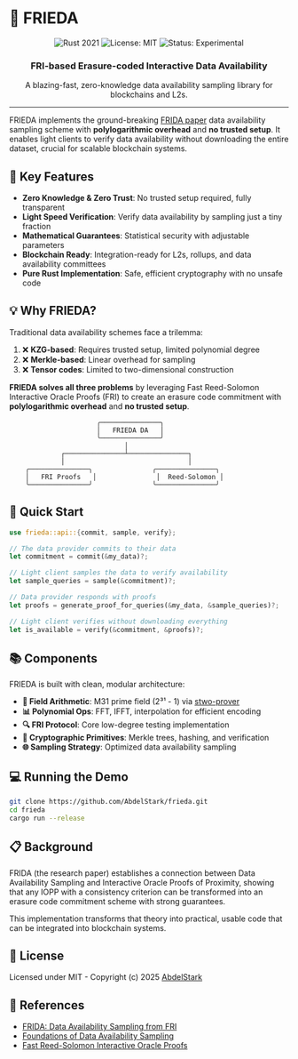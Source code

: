 # 🌠 FRIEDA

<p align="center">
  <img src="https://img.shields.io/badge/Rust-2021-orange.svg" alt="Rust 2021"/>
  <img src="https://img.shields.io/badge/License-MIT-blue.svg" alt="License: MIT"/>
  <img src="https://img.shields.io/badge/Status-Experimental-yellow.svg" alt="Status: Experimental"/>
</p>

<h3 align="center">FRI-based Erasure-coded Interactive Data Availability</h3>

<p align="center">A blazing-fast, zero-knowledge data availability sampling library for blockchains and L2s.</p>

---

FRIEDA implements the ground-breaking [FRIDA paper](https://eprint.iacr.org/2024/248) data availability sampling scheme with **polylogarithmic overhead** and **no trusted setup**. It enables light clients to verify data availability without downloading the entire dataset, crucial for scalable blockchain systems.

## 🚀 Key Features

- **Zero Knowledge & Zero Trust**: No trusted setup required, fully transparent
- **Light Speed Verification**: Verify data availability by sampling just a tiny fraction
- **Mathematical Guarantees**: Statistical security with adjustable parameters
- **Blockchain Ready**: Integration-ready for L2s, rollups, and data availability committees
- **Pure Rust Implementation**: Safe, efficient cryptography with no unsafe code

## 💡 Why FRIEDA?

Traditional data availability schemes face a trilemma:

1. ❌ **KZG-based**: Requires trusted setup, limited polynomial degree
2. ❌ **Merkle-based**: Linear overhead for sampling
3. ❌ **Tensor codes**: Limited to two-dimensional construction

**FRIEDA solves all three problems** by leveraging Fast Reed-Solomon Interactive Oracle Proofs (FRI) to create an erasure code commitment with **polylogarithmic overhead** and **no trusted setup**.

```
                      ╭───────────────╮
                      │   FRIEDA DA   │
                      ╰───────────────╯
                             │
             ┌───────────────┴───────────────┐
             │                               │
    ╭───────────────╮               ╭───────────────╮
    │   FRI Proofs   │               │  Reed-Solomon │
    ╰───────────────╯               ╰───────────────╯
```

## 🔧 Quick Start

```rust
use frieda::api::{commit, sample, verify};

// The data provider commits to their data
let commitment = commit(&my_data)?;

// Light client samples the data to verify availability
let sample_queries = sample(&commitment)?;

// Data provider responds with proofs
let proofs = generate_proof_for_queries(&my_data, &sample_queries)?;

// Light client verifies without downloading everything
let is_available = verify(&commitment, &proofs)?;
```

## 📚 Components

FRIEDA is built with clean, modular architecture:

- **🧮 Field Arithmetic**: M31 prime field (2³¹ - 1) via [stwo-prover](https://github.com/starkware-libs/stwo)
- **📊 Polynomial Ops**: FFT, IFFT, interpolation for efficient encoding
- **🔍 FRI Protocol**: Core low-degree testing implementation
- **🔐 Cryptographic Primitives**: Merkle trees, hashing, and verification
- **🌐 Sampling Strategy**: Optimized data availability sampling

## 💻 Running the Demo

```bash
git clone https://github.com/AbdelStark/frieda.git
cd frieda
cargo run --release
```

## 📋 Background

FRIDA (the research paper) establishes a connection between Data Availability Sampling and Interactive Oracle Proofs of Proximity, showing that any IOPP with a consistency criterion can be transformed into an erasure code commitment scheme with strong guarantees.

This implementation transforms that theory into practical, usable code that can be integrated into blockchain systems.

## 📜 License

Licensed under MIT - Copyright (c) 2025 [AbdelStark](https://github.com/AbdelStark)

## 🔗 References

- [FRIDA: Data Availability Sampling from FRI](https://eprint.iacr.org/2024/248)
- [Foundations of Data Availability Sampling](https://eprint.iacr.org/2023/1079)
- [Fast Reed-Solomon Interactive Oracle Proofs](https://eccc.weizmann.ac.il/report/2017/134/)
